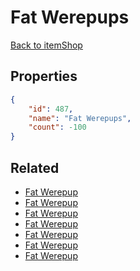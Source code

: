 # Fat Werepups

<no description available>

[Back to itemShop](../item-shops.md)

## Properties

```json
{
    "id": 487,
    "name": "Fat Werepups",
    "count": -100
}
```

## Related

- [Fat Werepup](../items/15416-fat-werepup.md)
- [Fat Werepup](../items/15417-fat-werepup.md)
- [Fat Werepup](../items/15418-fat-werepup.md)
- [Fat Werepup](../items/15419-fat-werepup.md)
- [Fat Werepup](../items/15420-fat-werepup.md)
- [Fat Werepup](../items/15421-fat-werepup.md)
- [Fat Werepup](../items/15422-fat-werepup.md)

